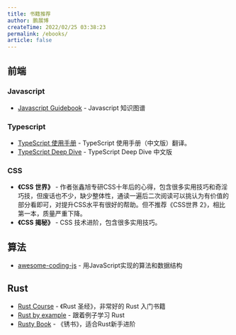```yaml
---
title: 书籍推荐
author: 鹏展博
createTime: 2022/02/25 03:38:23
permalink: /ebooks/
article: false
---
```


## 前端
### Javascript

- [Javascript Guidebook](https://tsejx.github.io/javascript-guidebook/) - Javascript 知识图谱


### Typescript

- [TypeScript 使用手册](https://github.com/zhongsp/TypeScript) - TypeScript 使用手册（中文版）翻译。
- [TypeScript Deep Dive](https://github.com/jkchao/typescript-book-chinese) - TypeScript Deep Dive 中文版

### CSS

- **《CSS 世界》** - 作者张鑫旭专研CSS十年后的心得，包含很多实用技巧和奇淫巧技，但废话也不少，缺少整体性，通读一遍后二次阅读可以挑认为有价值的部分看即可，对提升CSS水平有很好的帮助。但不推荐《CSS世界 2》，相比第一本，质量严重下降。
- **《CSS 揭秘》** - CSS 技术进阶，包含很多实用技巧。

## 算法

- [awesome-coding-js](https://github.com/ConardLi/awesome-coding-js) - 用JavaScript实现的算法和数据结构

## Rust

- [Rust Course](https://course.rs/) - 《Rust 圣经》，非常好的 Rust 入门书籍
- [Rust by example](https://rustwiki.org/zh-CN/rust-by-example/) - 跟着例子学习 Rust
- [Rusty Book](https://rusty.course.rs/) - 《锈书》，适合Rust新手进阶
